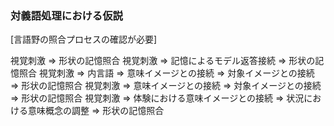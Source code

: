 
### 対義語処理における仮説

[言語野の照合プロセスの確認が必要]

視覚刺激 => 形状の記憶照合
視覚刺激 => 記憶によるモデル返答接続 => 形状の記憶照合
視覚刺激 => 内言語 => 意味イメージとの接続 => 対象イメージとの接続 => 形状の記憶照合
視覚刺激 => 意味イメージとの接続 => 対象イメージとの接続 => 形状の記憶照合
視覚刺激 => 体験における意味イメージとの接続 => 状況における意味概念の調整 => 形状の記憶照合
